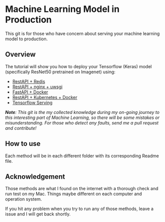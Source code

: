 # Machine Learning Model in Production

This git is for those who have concern about serving your machine learning model to production.

## Overview

The tutorial will show you how to deploy your Tensorflow (Keras) model (specifically ResNet50 pretrained on Imagenet) using:

- [RestAPI + Redis](https://github.com/tuvovan/ml_in_production/tree/master/restAPI)
- [RestAPI + nginx + uwsgi](https://github.com/tuvovan/ml_in_production/tree/master/nginx_uwsgi)
- [FastAPI + Docker](https://github.com/tuvovan/ml_in_production/tree/master/fastAPI)
- [RestAPI + Kubernetes + Docker](https://github.com/tuvovan/ml_in_production/tree/master/py_flask_ml_score_api)
- [Tensorflow Serving](https://github.com/tuvovan/ml_in_production/tree/master/tfserving)

_**Note**: This git is the my collected knowledge during my on-going journey to this interesting part of Machine Learning, so there will be some mistakes or misunderstanding. For those who detect any faults, send me a pull request and contribute!_

## How to use

Each method will be in each different folder with its corresponding Readme file.

## Acknowledgement

Those methods are what I found on the internet with a thorough check and run test on my Mac. Things maybe different on each computer and operation system.

If you hit any problem when you try to run any of those methods, leave a issue and I will get back shortly.
